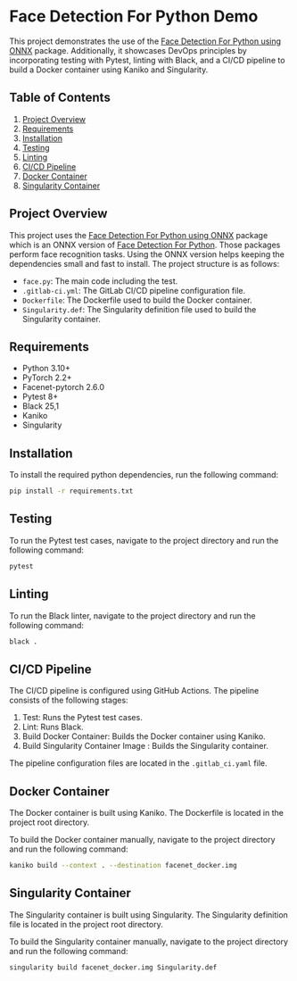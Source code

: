 # Face Detection For Python Demo

This project demonstrates the use of the [Face Detection For Python using ONNX](https://github.com/IntelliProve/face-detection-onnx) package. Additionally, it showcases DevOps principles by incorporating testing with Pytest, linting with Black, and a CI/CD pipeline to build a Docker container using Kaniko and Singularity.

## Table of Contents

1. [Project Overview](#project-overview)
2. [Requirements](#requirements)
3. [Installation](#installation)
4. [Testing](#testing)
5. [Linting](#linting)
6. [CI/CD Pipeline](#cicd-pipeline)
7. [Docker Container](#docker-container)
8. [Singularity Container](#singularity-container)

## Project Overview

This project uses the [Face Detection For Python using ONNX](https://github.com/IntelliProve/face-detection-onnx) package which is an ONNX version of [Face Detection For Python](https://github.com/patlevin/face-detection-tflite). Those packages perform face recognition tasks. Using the ONNX version helps keeping the dependencies small and fast to install. The project structure is as follows:

* `face.py`: The main code including the test.
* `.gitlab-ci.yml`: The GitLab CI/CD pipeline configuration file.
* `Dockerfile`: The Dockerfile used to build the Docker container.
* `Singularity.def`: The Singularity definition file used to build the Singularity container.

## Requirements

* Python 3.10+
* PyTorch 2.2+
* Facenet-pytorch 2.6.0
* Pytest 8+
* Black 25,1
* Kaniko
* Singularity

## Installation

To install the required python dependencies, run the following command:

```bash
pip install -r requirements.txt
```

## Testing

To run the Pytest test cases, navigate to the project directory and run the following command:

```bash
pytest
```

## Linting

To run the Black linter, navigate to the project directory and run the following command:

```bash
black .
```

## CI/CD Pipeline

The CI/CD pipeline is configured using GitHub Actions. The pipeline consists of the following stages:

1. Test: Runs the Pytest test cases.
2. Lint: Runs Black.
3. Build Docker Container: Builds the Docker container using Kaniko.
4. Build Singularity Container Image : Builds the Singularity container.

The pipeline configuration files are located in the `.gitlab_ci.yaml` file.

## Docker Container

The Docker container is built using Kaniko. The Dockerfile is located in the project root directory.

To build the Docker container manually, navigate to the project directory and run the following command:

```bash
kaniko build --context . --destination facenet_docker.img
```

## Singularity Container

The Singularity container is built using Singularity. The Singularity definition file is located in the project root directory.

To build the Singularity container manually, navigate to the project directory and run the following command:

```bash
singularity build facenet_docker.img Singularity.def
```

